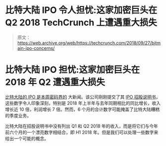 # 比特大陆 IPO 令人担忧:这家加密巨头在 Q2 2018 TechCrunch 上遭遇重大损失

> 原文：<https://web.archive.org/web/https://techcrunch.com/2018/09/27/bitmain-ipo-concerns/>

# 比特大陆 IPO 担忧:这家加密巨头在 2018 年 Q2 遭遇重大损失

[比特大陆的 IPO 是本周密码界的](https://web.archive.org/web/20221026000952/https://techcrunch.com/2018/09/26/bitmain-hong-kong-ipo/) 大新闻。该公司刚刚提交了其 [IPO 招股说明书](https://web.archive.org/web/20221026000952/http://www.hkexnews.hk/APP/SEHK/2018/2018092406/Documents/SEHK201809260017.pdf)，这些数字令人印象深刻，特别是 2018 年上半年与去年同期相比的同比增长，收入增长近 10 倍，利润增长 7 倍。然而，6 个月的合计数字可能掩盖了比特大陆糟糕的季度业务。

比特大陆在招股说明书中没有列出 Q1 和 Q2 2018 年的收入，而是将它们与今年前六个月的一个漂亮数字相结合，即 H1 2018 年。但是我们可以处理一些数字来给出一个可能的概念。